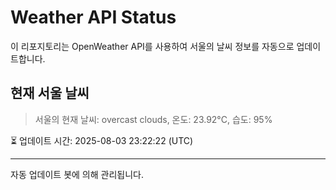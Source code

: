 
# Weather API Status

이 리포지토리는 OpenWeather API를 사용하여 서울의 날씨 정보를 자동으로 업데이트합니다.

## 현재 서울 날씨
> 서울의 현재 날씨: overcast clouds, 온도: 23.92°C, 습도: 95%

⏳ 업데이트 시간: 2025-08-03 23:22:22 (UTC)

---
자동 업데이트 봇에 의해 관리됩니다.

